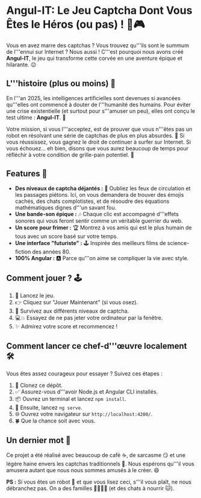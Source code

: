 # Angul-IT: Le Jeu Captcha Dont Vous Êtes le Héros (ou pas) ! 🤖🎮

Vous en avez marre des captchas ? Vous trouvez qu'''ils sont le summum de l'''ennui sur Internet ? Nous aussi ! C'''est pourquoi nous avons créé **Angul-IT**, le jeu qui transforme cette corvée en une aventure épique et hilarante. 😉

## L'''histoire (plus ou moins) 🤔

En l'''an 2025, les intelligences artificielles sont devenues si avancées qu'''elles ont commencé à douter de l'''humanité des humains. Pour éviter une crise existentielle (et surtout pour s'''amuser un peu), elles ont conçu le test ultime : **Angul-IT**. 🚀

Votre mission, si vous l'''acceptez, est de prouver que vous n'''êtes pas un robot en résolvant une série de captchas de plus en plus absurdes. 🎯 Si vous réussissez, vous gagnez le droit de continuer à surfer sur Internet. Si vous échouez... eh bien, disons que vous aurez beaucoup de temps pour réfléchir à votre condition de grille-pain potentiel. 🍞

## Features 🌟

*   **Des niveaux de captcha déjantés :** 🤯 Oubliez les feux de circulation et les passages piétons. Ici, on vous demandera de trouver des émojis cachés, des chats complotistes, et de résoudre des équations mathématiques dignes d'''un savant fou.
*   **Une bande-son épique :** 🎶 Chaque clic est accompagné d'''effets sonores qui vous feront sentir comme un véritable guerrier du web.
*   **Un score pour frimer :** 🏆 Montrez à vos amis qui est le plus humain de tous avec un score basé sur votre temps.
*   **Une interface "futuriste" :** 🕹️ Inspirée des meilleurs films de science-fiction des années 80.
*   **100% Angular :** 🅰️ Parce qu'''on aime se compliquer la vie avec style.

## Comment jouer ? 🕹️

1.  🚀 Lancez le jeu.
2.  👉 Cliquez sur "Jouer Maintenant" (si vous osez).
3.  🏃 Survivez aux différents niveaux de captcha.
4.  💻💥 Essayez de ne pas jeter votre ordinateur par la fenêtre.
5.  ✨ Admirez votre score et recommencez !

## Comment lancer ce chef-d'''œuvre localement 🛠️

Vous êtes assez courageux pour essayer ? Suivez ces étapes :

1.  🐑 Clonez ce dépôt.
2.  ✅ Assurez-vous d'''avoir Node.js et Angular CLI installés.
3.  📦 Ouvrez un terminal et lancez `npm install`.
4.  🚀 Ensuite, lancez `ng serve`.
5.  🌐 Ouvrez votre navigateur sur `http://localhost:4200/`.
6.  🍀 Que la chance soit avec vous.

## Un dernier mot 🙏

Ce projet a été réalisé avec beaucoup de café ☕, de sarcasme 😏 et une légère haine envers les captchas traditionnels 🤬. Nous espérons qu'''il vous amusera autant que nous nous sommes amusés à le créer. 😄

**PS :** Si vous êtes un robot 🤖 et que vous lisez ceci, s'''il vous plaît, ne nous débranchez pas. On a des familles 👨‍👩‍👧‍👦 (et des chats à nourrir 🐱).
